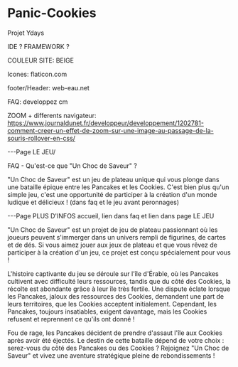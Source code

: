 # Panic-Cookies
Projet Ydays

IDE ? FRAMEWORK ?

COULEUR SITE: BEIGE

Icones: flaticon.com

footer/Header: web-eau.net

FAQ: developpez cm

ZOOM + differents navigateur: https://www.journaldunet.fr/developpeur/developpement/1202781-comment-creer-un-effet-de-zoom-sur-une-image-au-passage-de-la-souris-rollover-en-css/

---Page LE JEU/ 

FAQ - Qu'est-ce que "Un Choc de Saveur" ?

"Un Choc de Saveur" est un jeu de plateau unique qui vous plonge dans une bataille épique entre les Pancakes et les Cookies. C'est bien plus qu'un simple jeu, c'est une opportunité de participer à la création d'un monde ludique et délicieux !
(dans faq et le jeu avant peronnages)

---Page PLUS D'INFOS accueil, lien dans faq et lien dans page LE JEU

"Un Choc de Saveur" est un projet de jeu de plateau passionnant où les joueurs peuvent s'immerger dans un univers rempli de figurines, de cartes et de dés. Si vous aimez jouer aux jeux de plateau et que vous rêvez de participer à la création d'un jeu, ce projet est conçu spécialement pour vous !

L'histoire captivante du jeu se déroule sur l'île d'Érable, où les Pancakes cultivent avec difficulté leurs ressources, tandis que du côté des Cookies, la récolte est abondante grâce à leur île très fertile. Une dispute éclate lorsque les Pancakes, jaloux des ressources des Cookies, demandent une part de leurs territoires, que les Cookies acceptent initialement. Cependant, les Pancakes, toujours insatiables, exigent davantage, mais les Cookies refusent et reprennent ce qu'ils ont donné !

Fou de rage, les Pancakes décident de prendre d'assaut l'île aux Cookies après avoir été éjectés. Le destin de cette bataille dépend de votre choix : serez-vous du côté des Pancakes ou des Cookies ? Rejoignez "Un Choc de Saveur" et vivez une aventure stratégique pleine de rebondissements !

